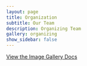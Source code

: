 ```yaml
---
layout: page
title: Organization
subtitle: Our Team
description: Organizing Team
gallery: organizing
show_sidebar: false
---
```




[View the Image Gallery Docs](/bulma-clean-theme/docs/page-components/image-gallery/)
